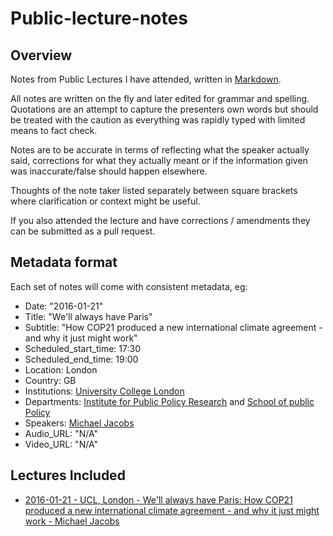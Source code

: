 # Public-lecture-notes

## Overview
Notes from Public Lectures I have attended, written in [Markdown](https://daringfireball.net/projects/markdown/).

All notes are written on the fly and later edited for grammar and spelling.
Quotations are an attempt to capture the presenters own words but should be treated with the caution as everything was rapidly typed with limited means to fact check.

Notes are to be accurate in terms of reflecting what the speaker actually said, corrections for what they actually meant or if the information given was inaccurate/false should happen elsewhere.

Thoughts of the note taker listed separately between square brackets where clarification or context might be useful.

If you also attended the lecture and have corrections / amendments they can be submitted as a pull request.

## Metadata format
Each set of notes will come with consistent metadata, eg:

- Date: "2016-01-21"
- Title: "We'll always have Paris"
- Subtitle: "How COP21 produced a new international climate agreement - and why it just might work"
- Scheduled_start_time: 17:30
- Scheduled_end_time: 19:00
- Location: London
- Country: GB
- Institutions: [University College London](https://www.ucl.ac.uk/)
- Departments: [Institute for Public Policy Research](https://www.ucl.ac.uk/public-policy) and [School of public Policy](https://www.ucl.ac.uk/public-policy)
- Speakers: [Michael Jacobs](http://www.michaeljacobs.org/)
- Audio_URL: "N/A"
- Video_URL: "N/A"

## Lectures Included

- [2016-01-21 - UCL, London - We'll always have Paris: How COP21 produced a new international climate agreement - and why it just might work - Michael Jacobs](https://github.com/huwd/Public-lecture-notes/blob/master/2016-01-21%20-%20UCL%2C%20London%20-%20We'll%20always%20have%20Paris:%20How%20COP21%20produced%20a%20new%20international%20climate%20agreement%20-%20and%20why%20it%20just%20might%20work%20-%20Michael%20Jacobs.md)
